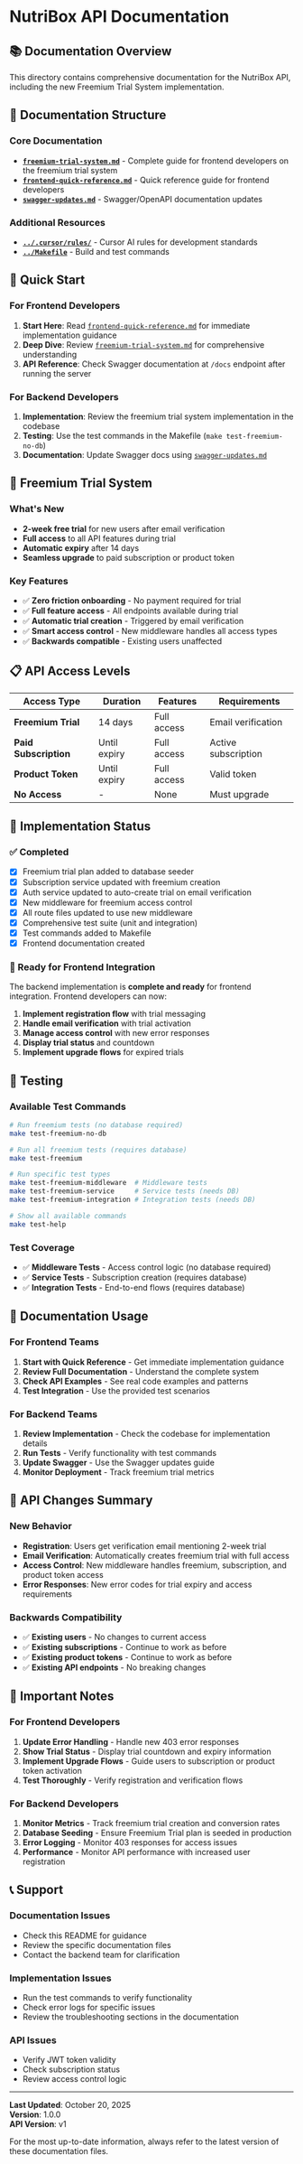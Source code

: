 # NutriBox API Documentation

## 📚 Documentation Overview

This directory contains comprehensive documentation for the NutriBox API, including the new Freemium Trial System implementation.

## 📁 Documentation Structure

### Core Documentation

- **[`freemium-trial-system.md`](./freemium-trial-system.md)** - Complete guide for frontend developers on the freemium trial system
- **[`frontend-quick-reference.md`](./frontend-quick-reference.md)** - Quick reference guide for frontend developers
- **[`swagger-updates.md`](./swagger-updates.md)** - Swagger/OpenAPI documentation updates

### Additional Resources

- **[`../.cursor/rules/`](../.cursor/rules/)** - Cursor AI rules for development standards
- **[`../Makefile`](../Makefile)** - Build and test commands

## 🚀 Quick Start

### For Frontend Developers

1. **Start Here**: Read [`frontend-quick-reference.md`](./frontend-quick-reference.md) for immediate implementation guidance
2. **Deep Dive**: Review [`freemium-trial-system.md`](./freemium-trial-system.md) for comprehensive understanding
3. **API Reference**: Check Swagger documentation at `/docs` endpoint after running the server

### For Backend Developers

1. **Implementation**: Review the freemium trial system implementation in the codebase
2. **Testing**: Use the test commands in the Makefile (`make test-freemium-no-db`)
3. **Documentation**: Update Swagger docs using [`swagger-updates.md`](./swagger-updates.md)

## 🎯 Freemium Trial System

### What's New

- **2-week free trial** for new users after email verification
- **Full access** to all API features during trial
- **Automatic expiry** after 14 days
- **Seamless upgrade** to paid subscription or product token

### Key Features

- ✅ **Zero friction onboarding** - No payment required for trial
- ✅ **Full feature access** - All endpoints available during trial
- ✅ **Automatic trial creation** - Triggered by email verification
- ✅ **Smart access control** - New middleware handles all access types
- ✅ **Backwards compatible** - Existing users unaffected

## 📋 API Access Levels

| Access Type | Duration | Features | Requirements |
|-------------|----------|----------|--------------|
| **Freemium Trial** | 14 days | Full access | Email verification |
| **Paid Subscription** | Until expiry | Full access | Active subscription |
| **Product Token** | Until expiry | Full access | Valid token |
| **No Access** | - | None | Must upgrade |

## 🔧 Implementation Status

### ✅ Completed

- [x] Freemium trial plan added to database seeder
- [x] Subscription service updated with freemium creation
- [x] Auth service updated to auto-create trial on email verification
- [x] New middleware for freemium access control
- [x] All route files updated to use new middleware
- [x] Comprehensive test suite (unit and integration)
- [x] Test commands added to Makefile
- [x] Frontend documentation created

### 🚀 Ready for Frontend Integration

The backend implementation is **complete and ready** for frontend integration. Frontend developers can now:

1. **Implement registration flow** with trial messaging
2. **Handle email verification** with trial activation
3. **Manage access control** with new error responses
4. **Display trial status** and countdown
5. **Implement upgrade flows** for expired trials

## 🧪 Testing

### Available Test Commands

```bash
# Run freemium tests (no database required)
make test-freemium-no-db

# Run all freemium tests (requires database)
make test-freemium

# Run specific test types
make test-freemium-middleware  # Middleware tests
make test-freemium-service     # Service tests (needs DB)
make test-freemium-integration # Integration tests (needs DB)

# Show all available commands
make test-help
```

### Test Coverage

- ✅ **Middleware Tests** - Access control logic (no database required)
- ✅ **Service Tests** - Subscription creation (requires database)
- ✅ **Integration Tests** - End-to-end flows (requires database)

## 📖 Documentation Usage

### For Frontend Teams

1. **Start with Quick Reference** - Get immediate implementation guidance
2. **Review Full Documentation** - Understand the complete system
3. **Check API Examples** - See real code examples and patterns
4. **Test Integration** - Use the provided test scenarios

### For Backend Teams

1. **Review Implementation** - Check the codebase for implementation details
2. **Run Tests** - Verify functionality with test commands
3. **Update Swagger** - Use the Swagger updates guide
4. **Monitor Deployment** - Track freemium trial metrics

## 🔄 API Changes Summary

### New Behavior

- **Registration**: Users get verification email mentioning 2-week trial
- **Email Verification**: Automatically creates freemium trial with full access
- **Access Control**: New middleware handles freemium, subscription, and product token access
- **Error Responses**: New error codes for trial expiry and access requirements

### Backwards Compatibility

- ✅ **Existing users** - No changes to current access
- ✅ **Existing subscriptions** - Continue to work as before
- ✅ **Existing product tokens** - Continue to work as before
- ✅ **Existing API endpoints** - No breaking changes

## 🚨 Important Notes

### For Frontend Developers

1. **Update Error Handling** - Handle new 403 error responses
2. **Show Trial Status** - Display trial countdown and expiry information
3. **Implement Upgrade Flows** - Guide users to subscription or product token activation
4. **Test Thoroughly** - Verify registration and verification flows

### For Backend Developers

1. **Monitor Metrics** - Track freemium trial creation and conversion rates
2. **Database Seeding** - Ensure Freemium Trial plan is seeded in production
3. **Error Logging** - Monitor 403 responses for access issues
4. **Performance** - Monitor API performance with increased user registration

## 📞 Support

### Documentation Issues

- Check this README for guidance
- Review the specific documentation files
- Contact the backend team for clarification

### Implementation Issues

- Run the test commands to verify functionality
- Check error logs for specific issues
- Review the troubleshooting sections in the documentation

### API Issues

- Verify JWT token validity
- Check subscription status
- Review access control logic

---

**Last Updated**: October 20, 2025  
**Version**: 1.0.0  
**API Version**: v1

For the most up-to-date information, always refer to the latest version of these documentation files.
